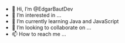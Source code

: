 - 👋 Hi, I’m @EdgarBautDev
- 👀 I’m interested in ...
- 🌱 I’m currently learning Java and JavaScript
- 💞️ I’m looking to collaborate on ...
- 📫 How to reach me ...

<!---
EdgarBautDev/EdgarBautDev is a ✨ special ✨ repository because its `README.md` (this file) appears on your GitHub profile.
You can click the Preview link to take a look at your changes.
--->
